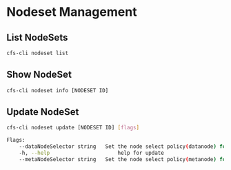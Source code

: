 # Nodeset Management

## List NodeSets

```bash
cfs-cli nodeset list
```

## Show NodeSet

```bash
cfs-cli nodeset info [NODESET ID]
```

## Update NodeSet

```bash
cfs-cli nodeset update [NODESET ID] [flags]
```

```bash
Flags:
    --dataNodeSelector string   Set the node select policy(datanode) for specify nodeset
    -h, --help                      help for update
    --metaNodeSelector string   Set the node select policy(metanode) for specify nodeset
```